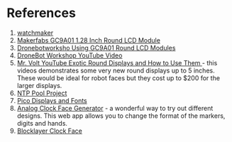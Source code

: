 # References

1. [watchmaker](https://getwatchmaker.com/chart)
2. [Makerfabs GC9A01 1.28 Inch Round LCD Module
](https://www.makerfabs.com/gc9a01-1.28-inch-round-lcd-module.html)
3. [Dronebotworksho Using GC9A01 Round LCD Modules](https://dronebotworkshop.com/gc9a01/)
4. [DroneBot Workshop YouTube Video](https://www.youtube.com/watch?v=k2c2zCmC_X0)
5. [Mr. Volt YouTube Exotic Round Displays and How to Use Them
](https://www.youtube.com/watch?v=eJBDXjI5Zu4) - this videos demonstrates some
very new round displays up to 5 inches.  These would be ideal for robot faces but
they cost up to $200 for the larger displays.
6. [NTP Pool Project](https://www.ntppool.org/en/)
7. [Pico Displays and Fonts](https://forums.pimoroni.com/t/pico-display-and-fonts/16194/18)
8. [Analog Clock Face Generator](https://www.oliverboorman.biz/projects/tools/clocks.php) - a wonderful
way to try out different designs.  This web app allows you to change the format of the markers, digits and hands.
9. [Blocklayer Clock Face](https://www.blocklayer.com/clock-face)